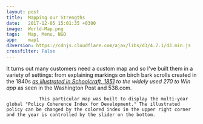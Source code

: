 ```yaml
---
layout: post
title:  Mapping our Strengths
date:   2017-12-05 15:01:35 +0300
image:  World-Map.png
tags:   Map, Menu, NGO
app:    map1
d3version: https://cdnjs.cloudflare.com/ajax/libs/d3/4.7.1/d3.min.js
crossfilter: False
---
```


It turns out many customers need a custom map and so I've built them in a variety of settings: from explaining markings on birch bark scrolls created in the 1840s<span class='tooltip'>*<span class="tooltiptext">
                <a href = "http://eliseralph.com/Chippewa/Mscroll_LVD.shtml">as illustrated in Schoolcraft, 1851</a> </span></span> to the <span class = bold>widely used 270 to Win app</span><span class='tooltip'>*<span class="tooltiptext">
                as seen in the Washington Post and 538.com.</span></span>
                    
                This particular map was built to display the multi-year global "Policy Coherence Index for Development." The illustrated policy can be changed by the colored index in the upper right corner and the year is controlled by the slider on the bottom.
           
           
